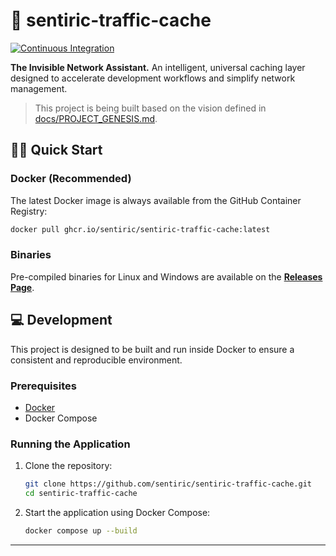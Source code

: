 # 🚀 sentiric-traffic-cache

[![Continuous Integration](https://github.com/sentiric/sentiric-traffic-cache/actions/workflows/ci.yml/badge.svg)](https://github.com/sentiric/sentiric-traffic-cache/actions/workflows/ci.yml)

**The Invisible Network Assistant.** An intelligent, universal caching layer designed to accelerate development workflows and simplify network management.

> This project is being built based on the vision defined in [docs/PROJECT_GENESIS.md](docs/PROJECT_GENESIS.md).

## 🏃‍♂️ Quick Start

### Docker (Recommended)
The latest Docker image is always available from the GitHub Container Registry:
```bash
docker pull ghcr.io/sentiric/sentiric-traffic-cache:latest
```

### Binaries
Pre-compiled binaries for Linux and Windows are available on the [**Releases Page**](https://github.com/sentiric/sentiric-traffic-cache/releases).

## 💻 Development

This project is designed to be built and run inside Docker to ensure a consistent and reproducible environment.

### Prerequisites

-   [Docker](https://www.docker.com/products/docker-desktop/)
-   Docker Compose

### Running the Application

1.  Clone the repository:
    ```bash
    git clone https://github.com/sentiric/sentiric-traffic-cache.git
    cd sentiric-traffic-cache
    ```

2.  Start the application using Docker Compose:
    ```bash
    docker compose up --build
    ```


---
